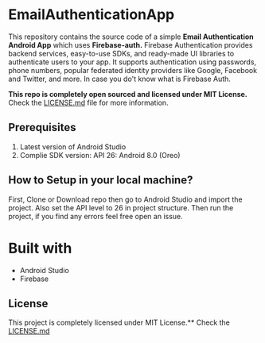 # EmailAuthenticationApp
This repository contains the source code of a simple **Email Authentication Android App** which uses **Firebase-auth.** Firebase Authentication
provides backend services, easy-to-use SDKs, and ready-made UI libraries to authenticate users to your app. It supports authentication
using passwords, phone numbers, popular federated identity providers like Google, Facebook and Twitter, and more. In case you do't know what 
is Firebase Auth. 


**This repo is completely open sourced and licensed under MIT License.** Check the [LICENSE.md](https://github.com/SouravInsights/EmailAuthenticationApp/blob/master/LICENSE.md) file for more information.

## Prerequisites
1. Latest version of Android Studio
2. Complie SDK version: API 26: Android 8.0 (Oreo)
## How to Setup in your local machine?
First, Clone or Download repo then go to Android Studio and import the project. Also set the API level to 26 in project structure.
Then run the project, if you find any errors feel free open an issue.

# Built with
* Android Studio
* Firebase

## License
This project is completely licensed under MIT License.** Check the [LICENSE.md](https://github.com/SouravInsights/EmailAuthenticationApp/blob/master/LICENSE.md)



